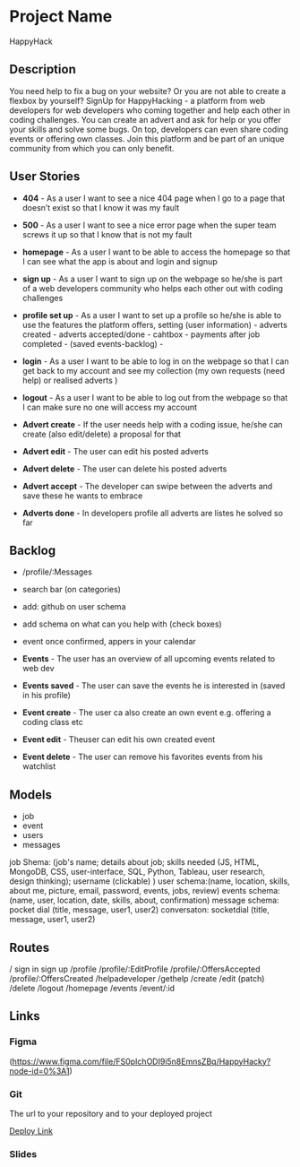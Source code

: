 # Project Name

HappyHack

## Description

You need help to fix a bug on your website? Or you are not able to create a flexbox by yourself?
SignUp for HappyHacking - a platform from web developers for web developers who coming together and help each other in coding challenges. You can create an advert and ask for help or you offer your skills and solve some bugs. On top, developers can even share coding events or offering own classes. Join this platform and be part of an unique community from which you can only benefit.

## User Stories

- **404** - As a user I want to see a nice 404 page when I go to a page that doesn’t exist so that I know it was my fault
- **500** - As a user I want to see a nice error page when the super team screws it up so that I know that is not my fault

- **homepage** - As a user I want to be able to access the homepage so that I can see what the app is about and login and signup
- **sign up** - As a user I want to sign up on the webpage so he/she is part of a web developers community who helps each other out with coding challenges
- **profile set up** - As a user I want to set up a profile so he/she is able to use the features the platform offers, setting (user information) - adverts created - adverts accepted/done - cahtbox - payments after job completed - (saved events-backlog) -
- **login** - As a user I want to be able to log in on the webpage so that I can get back to my account and see my collection (my own requests (need help) or realised adverts )
- **logout** - As a user I want to be able to log out from the webpage so that I can make sure no one will access my account

- **Advert create** - If the user needs help with a coding issue, he/she can create (also edit/delete) a proposal for that
- **Advert edit** - The user can edit his posted adverts
- **Advert delete** - The user can delete his posted adverts

- **Advert accept** - The developer can swipe between the adverts and save these he wants to embrace

- **Adverts done** - In developers profile all adverts are listes he solved so far

## Backlog

- /profile/:Messages
- search bar (on categories)
- add: github on user schema
- add schema on what can you help with (check boxes)
- event once confirmed, appers in your calendar

- **Events** - The user has an overview of all upcoming events related to web dev
- **Events saved** - The user can save the events he is interested in (saved in his profile)
- **Event create** - The user ca also create an own event e.g. offering a coding class etc
- **Event edit** - Theuser can edit his own created event
- **Event delete** - The user can remove his favorites events from his watchlist

## Models

- job
- event
- users
- messages

job Shema: (job's name; details about job; skills needed (JS, HTML, MongoDB, CSS, user-interface, SQL, Python, Tableau, user research, design thinking); username (clickable) )
user schema:(name, location, skills, about me, picture, email, password, events, jobs, review)
events schema: (name, user, location, date, skills, about, confirmation)
message schema: pocket dial (title, message, user1, user2)
conversaton: socketdial (title, message, user1, user2)

## Routes

/
sign in
sign up
/profile
/profile/:EditProfile
/profile/:OffersAccepted
/profile/:OffersCreated
/helpadeveloper
/gethelp
/create
/edit (patch)
/delete
/logout
/homepage
/events
/event/:id

## Links

### Figma

(https://www.figma.com/file/FS0pIchODI9i5n8EmnsZBq/HappyHacky?node-id=0%3A1)

### Git

The url to your repository and to your deployed project

[Deploy Link](http://heroku.com)

### Slides

```

```
